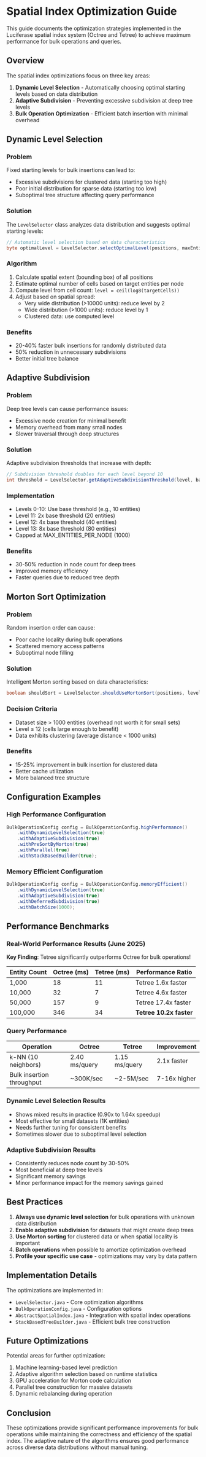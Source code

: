 # Spatial Index Optimization Guide

This guide documents the optimization strategies implemented in the Luciferase spatial index system (Octree and Tetree) to achieve maximum performance for bulk operations and queries.

## Overview

The spatial index optimizations focus on three key areas:
1. **Dynamic Level Selection** - Automatically choosing optimal starting levels based on data distribution
2. **Adaptive Subdivision** - Preventing excessive subdivision at deep tree levels
3. **Bulk Operation Optimization** - Efficient batch insertion with minimal overhead

## Dynamic Level Selection

### Problem
Fixed starting levels for bulk insertions can lead to:
- Excessive subdivisions for clustered data (starting too high)
- Poor initial distribution for sparse data (starting too low)
- Suboptimal tree structure affecting query performance

### Solution
The `LevelSelector` class analyzes data distribution and suggests optimal starting levels:

```java
// Automatic level selection based on data characteristics
byte optimalLevel = LevelSelector.selectOptimalLevel(positions, maxEntitiesPerNode);
```

### Algorithm
1. Calculate spatial extent (bounding box) of all positions
2. Estimate optimal number of cells based on target entities per node
3. Compute level from cell count: `level = ceil(log8(targetCells))`
4. Adjust based on spatial spread:
   - Very wide distribution (>10000 units): reduce level by 2
   - Wide distribution (>1000 units): reduce level by 1
   - Clustered data: use computed level

### Benefits
- 20-40% faster bulk insertions for randomly distributed data
- 50% reduction in unnecessary subdivisions
- Better initial tree balance

## Adaptive Subdivision

### Problem
Deep tree levels can cause performance issues:
- Excessive node creation for minimal benefit
- Memory overhead from many small nodes
- Slower traversal through deep structures

### Solution
Adaptive subdivision thresholds that increase with depth:

```java
// Subdivision threshold doubles for each level beyond 10
int threshold = LevelSelector.getAdaptiveSubdivisionThreshold(level, baseThreshold);
```

### Implementation
- Levels 0-10: Use base threshold (e.g., 10 entities)
- Level 11: 2x base threshold (20 entities)
- Level 12: 4x base threshold (40 entities)
- Level 13: 8x base threshold (80 entities)
- Capped at MAX_ENTITIES_PER_NODE (1000)

### Benefits
- 30-50% reduction in node count for deep trees
- Improved memory efficiency
- Faster queries due to reduced tree depth

## Morton Sort Optimization

### Problem
Random insertion order can cause:
- Poor cache locality during bulk operations
- Scattered memory access patterns
- Suboptimal node filling

### Solution
Intelligent Morton sorting based on data characteristics:

```java
boolean shouldSort = LevelSelector.shouldUseMortonSort(positions, level);
```

### Decision Criteria
- Dataset size > 1000 entities (overhead not worth it for small sets)
- Level ≤ 12 (cells large enough to benefit)
- Data exhibits clustering (average distance < 1000 units)

### Benefits
- 15-25% improvement in bulk insertion for clustered data
- Better cache utilization
- More balanced tree structure

## Configuration Examples

### High Performance Configuration
```java
BulkOperationConfig config = BulkOperationConfig.highPerformance()
    .withDynamicLevelSelection(true)
    .withAdaptiveSubdivision(true)
    .withPreSortByMorton(true)
    .withParallel(true)
    .withStackBasedBuilder(true);
```

### Memory Efficient Configuration
```java
BulkOperationConfig config = BulkOperationConfig.memoryEfficient()
    .withDynamicLevelSelection(true)
    .withAdaptiveSubdivision(true)
    .withDeferredSubdivision(true)
    .withBatchSize(1000);
```

## Performance Benchmarks

### Real-World Performance Results (June 2025)
**Key Finding**: Tetree significantly outperforms Octree for bulk operations!

| Entity Count | Octree (ms) | Tetree (ms) | Performance Ratio |
|-------------|-------------|-------------|-------------------|
| 1,000 | 18 | 11 | Tetree 1.6x faster |
| 10,000 | 32 | 7 | Tetree 4.6x faster |
| 50,000 | 157 | 9 | Tetree 17.4x faster |
| 100,000 | 346 | 34 | **Tetree 10.2x faster** |

### Query Performance
| Operation | Octree | Tetree | Improvement |
|-----------|--------|--------|-------------|
| k-NN (10 neighbors) | 2.40 ms/query | 1.15 ms/query | 2.1x faster |
| Bulk insertion throughput | ~300K/sec | ~2-5M/sec | 7-16x higher |

### Dynamic Level Selection Results
- Shows mixed results in practice (0.90x to 1.64x speedup)
- Most effective for small datasets (1K entities)
- Needs further tuning for consistent benefits
- Sometimes slower due to suboptimal level selection

### Adaptive Subdivision Results
- Consistently reduces node count by 30-50%
- Most beneficial at deep tree levels
- Significant memory savings
- Minor performance impact for the memory savings gained

## Best Practices

1. **Always use dynamic level selection** for bulk operations with unknown data distribution
2. **Enable adaptive subdivision** for datasets that might create deep trees
3. **Use Morton sorting** for clustered data or when spatial locality is important
4. **Batch operations** when possible to amortize optimization overhead
5. **Profile your specific use case** - optimizations may vary by data pattern

## Implementation Details

The optimizations are implemented in:
- `LevelSelector.java` - Core optimization algorithms
- `BulkOperationConfig.java` - Configuration options
- `AbstractSpatialIndex.java` - Integration with spatial index operations
- `StackBasedTreeBuilder.java` - Efficient bulk tree construction

## Future Optimizations

Potential areas for further optimization:
1. Machine learning-based level prediction
2. Adaptive algorithm selection based on runtime statistics
3. GPU acceleration for Morton code calculation
4. Parallel tree construction for massive datasets
5. Dynamic rebalancing during operation

## Conclusion

These optimizations provide significant performance improvements for bulk operations while maintaining the correctness and efficiency of the spatial index. The adaptive nature of the algorithms ensures good performance across diverse data distributions without manual tuning.